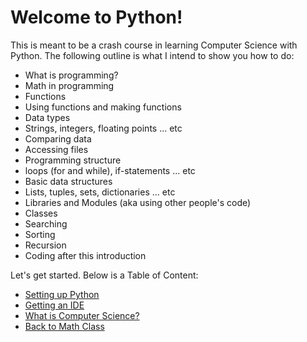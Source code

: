 # Welcome to Python!

This is meant to be a crash course in learning Computer Science with Python. The following outline is what I intend to show you how to do:

* What is programming?
* Math in programming
* Functions
 * Using functions and making functions
* Data types
 * Strings, integers, floating points ... etc
* Comparing data
* Accessing files
* Programming structure
 * loops (for and while), if-statements ... etc
* Basic data structures
 * Lists, tuples, sets, dictionaries ... etc
* Libraries and Modules (aka using other people's code)
* Classes
* Searching
* Sorting
* Recursion
* Coding after this introduction

Let's get started. Below is a Table of Content:

* [Setting up Python](/Users/michaelgardner/MEGA/Programming/teaching/setup/setup.md)
 * [Getting an IDE](/Users/michaelgardner/MEGA/Programming/teaching/setup/ide.md)
* [What is Computer Science?](/Users/michaelgardner/MEGA/Programming/teaching/whatisCS.md)
* [Back to Math Class](/Users/michaelgardner/MEGA/Programming/teaching/math/math.md)
